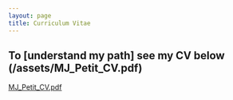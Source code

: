 ```yaml
---
layout: page
title: Curriculum Vitae
---
```


## To [understand my path] see my CV below (/assets/MJ_Petit_CV.pdf)

[MJ_Petit_CV.pdf](https://github.com/marinejpetit/marinejpetit.github.io/files/9283907/MJ_Petit_CV.pdf)
